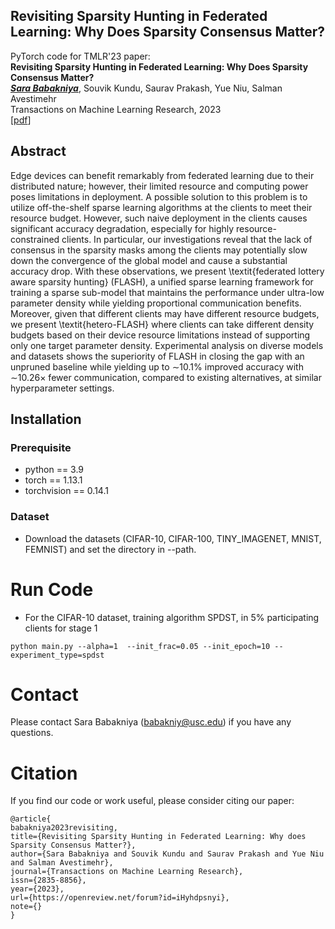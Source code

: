 ## Revisiting Sparsity Hunting in Federated Learning: Why Does Sparsity Consensus Matter?
PyTorch code for TMLR'23 paper:\
**Revisiting Sparsity Hunting in Federated Learning: Why Does Sparsity Consensus Matter?**\
**_[Sara Babakniya]_**, Souvik Kundu, Saurav Prakash, Yue Niu, Salman Avestimehr\
Transactions on Machine Learning Research, 2023\
[[pdf]]

## Abstract
Edge devices can benefit remarkably from federated learning due to their distributed nature; however, their limited resource and computing power poses limitations in deployment. A possible solution to this problem is to utilize off-the-shelf sparse learning algorithms at the clients to meet their resource budget. However, such naive deployment in the clients causes significant accuracy degradation, especially for highly resource-constrained clients. In particular, our investigations reveal that the lack of consensus in the sparsity masks among the clients may potentially slow down the convergence of the global model and cause a substantial accuracy drop.
With these observations, we present \textit{federated lottery aware sparsity hunting} (FLASH), a unified sparse learning framework for training a sparse sub-model that maintains the performance under ultra-low parameter density while yielding proportional communication benefits. Moreover, given that different clients may have different resource budgets, we present \textit{hetero-FLASH} where clients can take different density budgets based on their device resource limitations instead of supporting only one target parameter density. Experimental analysis on diverse models and datasets shows the superiority of FLASH in closing the gap with an unpruned baseline while yielding up to $\mathord{\sim}10.1\%$ improved accuracy with $\mathord{\sim}10.26\times$ fewer communication, compared to existing alternatives, at similar hyperparameter settings.

## Installation

### Prerequisite
* python == 3.9
* torch == 1.13.1
* torchvision == 0.14.1

### Dataset
 * Download the datasets (CIFAR-10, CIFAR-100, TINY_IMAGENET, MNIST, FEMNIST) and set the directory in --path. 


# Run Code

- For the CIFAR-10 dataset, training algorithm SPDST, in 5% participating clients for stage 1 

```python main.py --alpha=1  --init_frac=0.05 --init_epoch=10 --experiment_type=spdst  ```

# Contact
Please contact Sara Babakniya (babakniy@usc.edu) if you have any questions.

# Citation
If you find our code or work useful, please consider citing our paper:
```
@article{
babakniya2023revisiting,
title={Revisiting Sparsity Hunting in Federated Learning: Why does Sparsity Consensus Matter?},
author={Sara Babakniya and Souvik Kundu and Saurav Prakash and Yue Niu and Salman Avestimehr},
journal={Transactions on Machine Learning Research},
issn={2835-8856},
year={2023},
url={https://openreview.net/forum?id=iHyhdpsnyi},
note={}
}
```
[Sara Babakniya]: https://sarababakn.github.io/
[pdf]: https://openreview.net/pdf?id=iHyhdpsnyi
